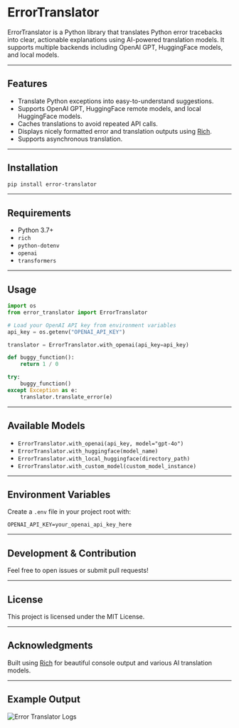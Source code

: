 # ErrorTranslator

ErrorTranslator is a Python library that translates Python error tracebacks into clear, actionable explanations using AI-powered translation models. It supports multiple backends including OpenAI GPT, HuggingFace models, and local models.

---

## Features

- Translate Python exceptions into easy-to-understand suggestions.
- Supports OpenAI GPT, HuggingFace remote models, and local HuggingFace models.
- Caches translations to avoid repeated API calls.
- Displays nicely formatted error and translation outputs using [Rich](https://github.com/Textualize/rich).
- Supports asynchronous translation.

---

## Installation

```bash
pip install error-translator
```

---

## Requirements

- Python 3.7+
- `rich`
- `python-dotenv`
- `openai`
- `transformers`

---

## Usage

```python
import os
from error_translator import ErrorTranslator

# Load your OpenAI API key from environment variables
api_key = os.getenv("OPENAI_API_KEY")

translator = ErrorTranslator.with_openai(api_key=api_key)

def buggy_function():
    return 1 / 0

try:
    buggy_function()
except Exception as e:
    translator.translate_error(e)
```

---

## Available Models

- `ErrorTranslator.with_openai(api_key, model="gpt-4o")`  
- `ErrorTranslator.with_huggingface(model_name)`  
- `ErrorTranslator.with_local_huggingface(directory_path)`  
- `ErrorTranslator.with_custom_model(custom_model_instance)`

---

## Environment Variables

Create a `.env` file in your project root with:

```env
OPENAI_API_KEY=your_openai_api_key_here
```

---

## Development & Contribution

Feel free to open issues or submit pull requests!

---

## License

This project is licensed under the MIT License.

---

## Acknowledgments

Built using [Rich](https://github.com/Textualize/rich) for beautiful console output and various AI translation models.

---

## Example Output

![Error Translator Logs](https://raw.githubusercontent.com/rromikas/error-translator/refs/heads/main/demo.png)

